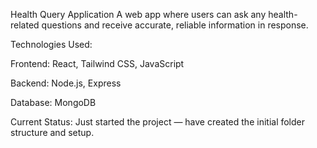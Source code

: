 Health Query Application
A web app where users can ask any health-related questions and receive accurate, reliable information in response.

Technologies Used:

Frontend: React, Tailwind CSS, JavaScript

Backend: Node.js, Express

Database: MongoDB

Current Status:
Just started the project — have created the initial folder structure and setup.
